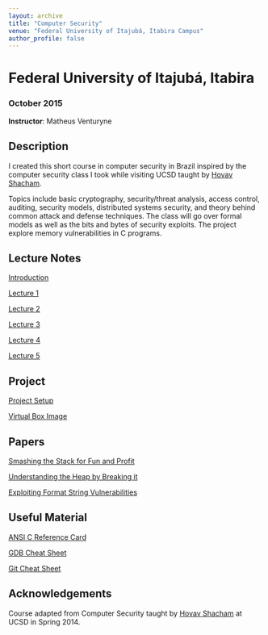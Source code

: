 ```yaml
---
layout: archive
title: "Computer Security"
venue: "Federal University of Itajubá, Itabira Campus"
author_profile: false
---
```

# Federal University of Itajubá, Itabira
### October 2015
**Instructor**: Matheus Venturyne

## Description

I created this short course in computer security in Brazil inspired by the computer security class I took while visiting UCSD taught by [Hovav Shacham](https://hovav.net/ucsd/).

Topics include basic cryptography, security/threat analysis, access control, auditing, security models, distributed systems security, and theory behind common attack and defense techniques. The class will go over formal models as well as the bits and bytes of security exploits. The project explore memory vulnerabilities in C programs.

## Lecture Notes
[Introduction](./introduction.pdf)

[Lecture 1](./lecture-1.pdf)

[Lecture 2](./lecture-2.pdf)

[Lecture 3](./lecture-3.pdf)

[Lecture 4](./lecture-4.pdf)

[Lecture 5](./lecture-5.pdf)

## Project
[Project Setup](./project/setup.txt)

<a href="https://1drv.ms/u/s!AgTPJER9KQ2FgsohmFShXhdgPO1K1w" download target="_blank">Virtual Box Image</a>

## Papers
[Smashing the Stack for Fun and Profit](./papers/smashing-the-stack-for-fun-and-profit.pdf)

[Understanding the Heap by Breaking it](./papers/understanding-the-heap-by-breaking-it.pdf)

[Exploiting Format String Vulnerabilities](./papers/exploiting-format-string-vulnerabilities.pdf)

## Useful Material
<a href="/teaching/computer-security-2015/ansi-c-cheat-sheet.pdf">ANSI C Reference Card</a>

<a href="/teaching/computer-security-2015/gdb-cheat-sheet.pdf">GDB Cheat Sheet</a>

<a href="/teaching/computer-security-2015/git-cheat-sheet.pdf">Git Cheat Sheet</a>

## Acknowledgements
Course adapted from Computer Security taught by [Hovav Shacham](https://hovav.net/ucsd/) at UCSD in Spring 2014.
